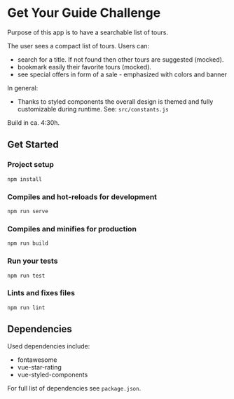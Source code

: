 # Get Your Guide Challenge 
Purpose of this app is to have a searchable list of tours. 

The user sees a compact list of tours.
Users can:
- search for a title. If not found then other tours are suggested (mocked).
- bookmark easily their favorite tours (mocked).
- see special offers in form of a sale - emphasized with colors and banner

In general:
 - Thanks to styled components the overall design is themed and fully customizable during runtime. See: ```src/constants.js```

 Build in ca. 4:30h.

## Get Started
### Project setup
```
npm install
```

### Compiles and hot-reloads for development
```
npm run serve
```

### Compiles and minifies for production
```
npm run build
```

### Run your tests
```
npm run test
```

### Lints and fixes files
```
npm run lint
```

## Dependencies

Used dependencies include:
- fontawesome
- vue-star-rating
- vue-styled-components

For full list of dependencies see ```package.json```.

